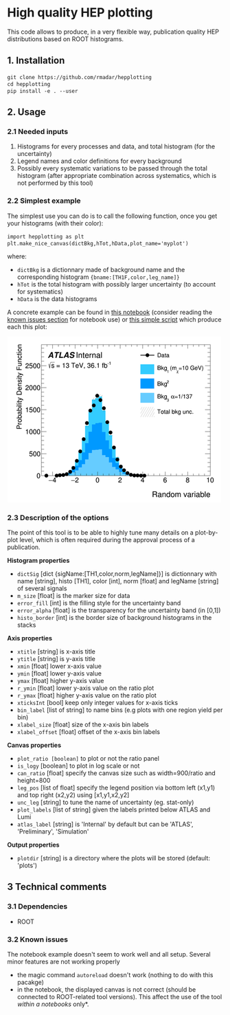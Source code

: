 # High quality HEP plotting

This code allows to produce, in a very flexible way, publication quality HEP distributions
based on ROOT histograms.

## 1. Installation

```
git clone https://github.com/rmadar/hepplotting
cd hepplotting
pip install -e . --user
```

## 2. Usage

### 2.1 Needed inputs

1. Histograms for every processes and data, and total histogram (for the uncertainty)
2. Legend names and color definitions for every background
3. Possibly every systematic variations to be passed through the total histogram
(after appropriate combination across systematics, which is not performed by this tool)

### 2.2 Simplest example

The simplest use you can do is to call the following function, once you get your
histograms (with their color):
```
import hepplotting as plt
plt.make_nice_canvas(dictBkg,hTot,hData,plot_name='myplot')
```
where:
  + `dictBkg` is a dictionnary made of background name and the corresponding histogram `{bname:[TH1F,color,leg_name]}`
  + `hTot` is the total histogram with possibly larger uncertainty (to account for systematics)
  + `hData` is the data histograms

A concrete example can be found in [this notebook](example/example.ipynb) (consider reading the
[known issues section](#known-issues) for notebook use) or [this simple script](example/example.py)
which produce each this plot:

![Example of distribution](example/plots/Example_plot_Internal_reduced.png)


### 2.3 Description of the options

The point of this tool is to be able to highly tune many details on a plot-by-plot level,
which is often required during the approval process of a publication.


**Histogram properties**

   + `dictSig` [dict {sigName:[TH1,color,norm,legName]}] is dictionnary with name [string], histo [TH1], color [int], norm [float] and legName [string] of several signals
   + `m_size` [float] is the marker size for data
   + `error_fill` [int] is the filling style for the uncertainty band
   + `error_alpha` [float] is the transparency for the uncertainty band (in [0,1])
   + `histo_border` [int] is the border size of background histograms in the stacks


**Axis properties**

   + `xtitle` [string] is x-axis title
   + `ytitle` [string] is y-axis title
   + `xmin` [float] lower x-axis value
   + `ymin` [float] lower y-axis value
   + `ymax` [float] higher y-axis value
   + `r_ymin` [float] lower y-axis value on the ratio plot
   + `r_ymax` [float] higher y-axis value on the ratio plot
   + `xticksInt` [bool] keep only integer values for x-axis ticks
   + `bin_label` [list of string] to name bins (e.g plots with one region yield per bin)
   + `xlabel_size` [float] size of the x-axis bin labels
   + `xlabel_offset` [float] offset of the x-axis bin labels


**Canvas properties**

   + `plot_ratio [boolean]` to plot or not the ratio panel
   + `is_logy` [boolean] to plot in log scale or not
   + `can_ratio` [float] specify the canvas size such as width=900/ratio and height=800
   + `leg_pos` [list of float] specify the legend position via bottom left (x1,y1) and top right (x2,y2) using [x1,y1,x2,y2]
   + `unc_leg` [string] to tune the name of uncertainty (eg. stat-only)
   + `plot_labels` [list of string] given the labels printed below ATLAS and Lumi
   + `atlas_label` [string] is 'Internal' by default but can be 'ATLAS', 'Preliminary', 'Simulation'


**Output properties**

   + `plotdir` [string] is a directory where the plots will be stored (default: 'plots')



## 3 Technical comments

### 3.1 Dependencies

  + ROOT
  

### 3.2 Known issues

The notebook example doesn't seem to work well and all setup. Several minor features are not working properly
  + the magic command `autoreload` doesn't work (nothing to do with this pacakge)
  + in the notebook, the displayed canvas is not correct (should be connected to ROOT-related tool versions). This affect the 
  use of the tool *within a notebooks* only*.
